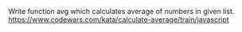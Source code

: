 Write function avg which calculates average of numbers in given list.
https://www.codewars.com/kata/calculate-average/train/javascript